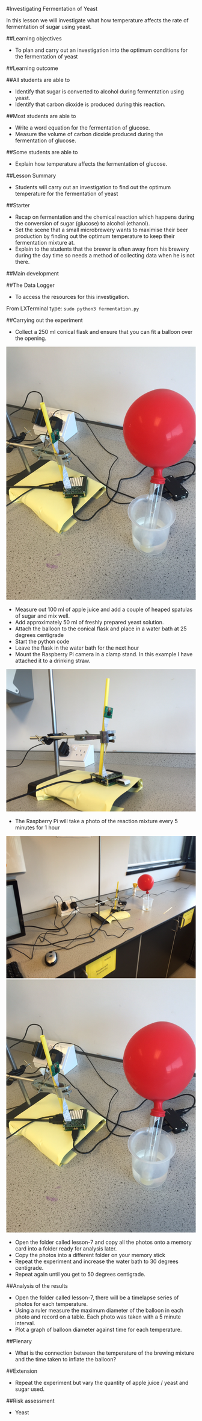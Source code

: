 #Investigating Fermentation of Yeast

In this lesson we will investigate what how temperature affects the rate of fermentation of sugar using yeast.

##Learning objectives

- To plan and carry out an investigation into the optimum conditions for the fermentation of yeast

##Learning outcome

##All students are able to

- Identify that sugar is converted to alcohol during fermentation using yeast.
- Identify that carbon dioxide is produced during this reaction.

##Most students are able to 

- Write a word equation for the fermentation of glucose.
- Measure the volume of carbon dioxide produced during the fermentation of glucose.

##Some students are able to

- Explain how temperature affects the fermentation of glucose.


##Lesson Summary

- Students will carry out an investigation to find out the optimum temperature for the fermentation of yeast 

##Starter

- Recap on fermentation and the chemical reaction which happens during the conversion of sugar (glucose) to alcohol (ethanol).
- Set the scene that a small microbrewery wants to maximise their beer production by finding out the optimum temperature to keep their fermentation mixture at.
- Explain to the students that the brewer is often away from his brewery during the day time so needs a method of collecting data when he is not there.


##Main development

##The Data Logger

- To access the resources for this investigation.

From LXTerminal type: `sudo python3 fermentation.py` 

##Carrying out the experiment

- Collect a 250 ml conical flask and ensure that you can fit a balloon over the opening.

![set_up](images/ferm4.png)

- Measure out 100 ml of apple juice and add a couple of heaped spatulas of sugar and mix well.
- Add approximately 50 ml of freshly prepared yeast solution.
- Attach the balloon to the conical flask and place in a water bath at 25 degrees centigrade
- Start the python code 
- Leave the flask in the water bath for the next hour
- Mount the Raspberry Pi camera in a clamp stand.  In this example I have attached it to a drinking straw.

![set_up](images/ferm1.png)

- The Raspberry Pi will take a photo of the reaction mixture every 5 minutes for 1 hour

![set_up](images/ferm3.png)
![set_up](images/ferm4.png)

- Open the folder called lesson-7 and copy all the photos onto a memory card into a folder ready for analysis later.
- Copy the photos into a different folder on your memory stick
- Repeat the experiment and increase the water bath to 30 degrees centigrade.
- Repeat again until you get to 50 degrees centigrade.

##Analysis of the results

- Open the folder called lesson-7, there will be a timelapse series of photos for each temperature.
- Using a ruler measure the maximum diameter of the balloon in each photo and record on a table. Each photo was taken with a 5 minute interval.
- Plot a graph of balloon diameter against time for each temperature. 



##Plenary 

- What is the connection between the temperature of the brewing mixture and the time taken to inflate the balloon?


##Extension

- Repeat the experiment but vary the quantity of apple juice / yeast and sugar used.

##Risk assessment

- Yeast
